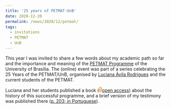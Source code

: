 ```yaml
---
title: '25 years of PETMAT-UnB'
date: 2020-12-20
permalink: /news/2020/12/petmat/
tags:
  - invitations
  - PETMAT
  - UnB
---
```


This year I was invited to share a few words about my academic path so far and the importance and meaning of the [PETMAT Programme](https://mat.unb.br/pet/) of the University of Brasília. The (online) event was part of a series celebrating the 25 Years of the PETMAT/UnB, organised by [Luciana Ávila Rodrigues](https://mat.unb.br/index.php/pessoas/docentes/42-luciana-avila-rodrigues) and the current students of the PETMAT. 

Luciana and her students published a book ([<img src="/images/OA-logo.svg" decoding="async" width="10" height="16" class="mw-file-element" srcset="/images/OA-logo.svg 1.5x, /images/OA-logo.svg 2x" data-file-width="640" data-file-height="1000"/>open access](https://drive.google.com/file/d/1rxrDdKJpdbS8KzID08mPpmBr6UdnJ77y/view)) about the history of this successful programme, and a brief version of my testimony was published there ([p. 203; in Portuguese](https://issuu.com/lfeditorial/docs/25_anos_do_petmat_digital)).